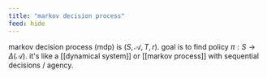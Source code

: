 ```yaml
---
title: "markov decision process"
feed: hide
---
```


markov decision process (mdp) is $(S, \mathcal{A}, T, r)$. goal is to find policy $\pi: S \to \Delta(\mathcal{A})$. it's like a [[dynamical system]] or [[markov process]] with sequential decisions / agency. 

